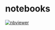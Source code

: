 # notebooks

[![nbviewer](https://img.shields.io/badge/render-nbviewer-orange.svg)](https://nbviewer.jupyter.org/github/klaundal/notebooks/)
